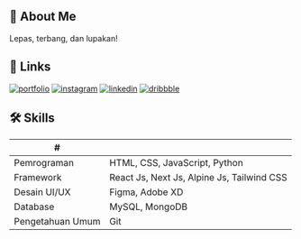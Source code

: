 
## 🚀 About Me
Lepas, terbang, dan lupakan!


## 🔗 Links
[![portfolio](https://img.shields.io/badge/my_portfolio-000?style=for-the-badge&logo=ko-fi&logoColor=white)](https://yorisofficial.vercel.app/)
[![instagram](https://img.shields.io/badge/instagram-E4405F?style=for-the-badge&logo=instagram&logoColor=white)](https://www.instagram.com/yode_78)
[![linkedin](https://img.shields.io/badge/linkedin-0A66C2?style=for-the-badge&logo=linkedin&logoColor=white)](https://www.linkedin.com/in/ade-yoga-wiyadnyana/)
[![dribbble](https://img.shields.io/badge/dribbble-EA4C89?style=for-the-badge&logo=dribbble&logoColor=white)](https://dribbble.com/yode_78)




## 🛠 Skills

| #           |          |
|------------------|------------------|
| Pemrograman      | HTML, CSS, JavaScript, Python |
| Framework        | React Js, Next Js, Alpine Js, Tailwind CSS |
| Desain UI/UX     | Figma, Adobe XD |
| Database         | MySQL, MongoDB |
| Pengetahuan Umum | Git |



